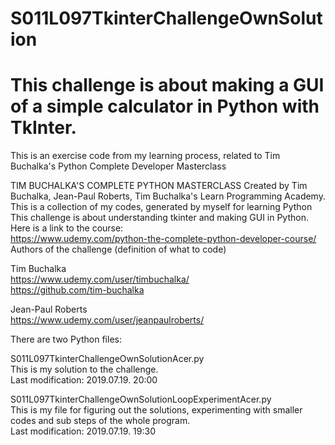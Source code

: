 # S011L097TkinterChallengeOwnSolution
# This challenge is about making a GUI of a simple calculator in Python with TkInter. 
This is an exercise code from my learning process, related to Tim Buchalka's Python Complete Developer Masterclass<br/>

TIM BUCHALKA'S COMPLETE PYTHON MASTERCLASS Created by Tim Buchalka, Jean-Paul Roberts,
Tim Buchalka's Learn Programming Academy.
This is a collection of my codes, generated by myself for learning Python
This challenge is about understanding tkinter and making GUI in Python.
Here is a link to the course: <br/>
https://www.udemy.com/python-the-complete-python-developer-course/
Authors of the challenge (definition of what to code)

Tim Buchalka<br/>
https://www.udemy.com/user/timbuchalka/<br/>
https://github.com/tim-buchalka<br/>

Jean-Paul Roberts<br/>
https://www.udemy.com/user/jeanpaulroberts/<br/>


There are two Python files:

S011L097TkinterChallengeOwnSolutionAcer.py <br/>
This is my solution to the challenge.<br/>
Last modification: 2019.07.19. 20:00<br/>
 
S011L097TkinterChallengeOwnSolutionLoopExperimentAcer.py<br/>
This is my file for figuring out the solutions, experimenting with smaller codes and sub steps of the whole program.<br/>
Last modification: 2019.07.19. 19:30<br/>
  
 
